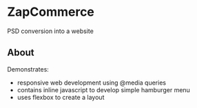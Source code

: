 # ZapCommerce
PSD conversion into a website 

## About 
Demonstrates:
- responsive web development using @media queries 
- contains inline javascript to develop simple hamburger menu
- uses flexbox to create a layout 
